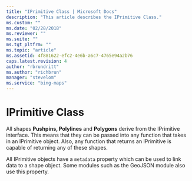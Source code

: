 ```yaml
---
title: "IPrimitive Class | Microsoft Docs"
description: "This article describes the IPrimitive Class."
ms.custom: ""
ms.date: "02/28/2018"
ms.reviewer: ""
ms.suite: ""
ms.tgt_pltfrm: ""
ms.topic: "article"
ms.assetid: 4f881622-efc2-4e6b-a6c7-4765e94a2b76
caps.latest.revision: 4
author: "rbrundritt"
ms.author: "richbrun"
manager: "stevelom"
ms.service: "bing-maps"
---
```


# IPrimitive Class

All shapes __Pushpins, Polylines__ and __Polygons__ derive from the IPrimitive interface. This means that they can be passed into any function that takes in an IPrimitive object. Also, any function that returns an IPrimitive is capable of returning any of these shapes.

All IPrimitive objects have a `metadata` property which can be used to link data to a shape object. Some modules such as the GeoJSON module also use this property.
